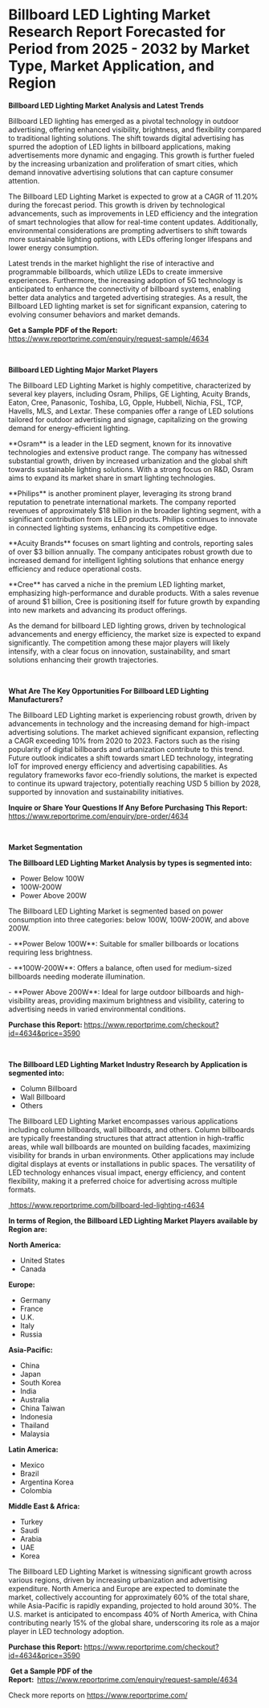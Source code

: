 <p><h1>Billboard LED Lighting Market Research Report Forecasted for Period from 2025 -  2032 by Market Type, Market Application, and Region</h1></p><p><strong>Billboard LED Lighting Market Analysis and Latest Trends</strong></p>
<p><p>Billboard LED lighting has emerged as a pivotal technology in outdoor advertising, offering enhanced visibility, brightness, and flexibility compared to traditional lighting solutions. The shift towards digital advertising has spurred the adoption of LED lights in billboard applications, making advertisements more dynamic and engaging. This growth is further fueled by the increasing urbanization and proliferation of smart cities, which demand innovative advertising solutions that can capture consumer attention.</p><p>The Billboard LED Lighting Market is expected to grow at a CAGR of 11.20% during the forecast period. This growth is driven by technological advancements, such as improvements in LED efficiency and the integration of smart technologies that allow for real-time content updates. Additionally, environmental considerations are prompting advertisers to shift towards more sustainable lighting options, with LEDs offering longer lifespans and lower energy consumption.</p><p>Latest trends in the market highlight the rise of interactive and programmable billboards, which utilize LEDs to create immersive experiences. Furthermore, the increasing adoption of 5G technology is anticipated to enhance the connectivity of billboard systems, enabling better data analytics and targeted advertising strategies. As a result, the Billboard LED lighting market is set for significant expansion, catering to evolving consumer behaviors and market demands.</p></p>
<p><strong>Get a Sample PDF of the Report:&nbsp;</strong> <a href="https://www.reportprime.com/enquiry/request-sample/4634?utm_campaign=2186&utm_medium=2&utm_source=Github&utm_content=ia&utm_term=19032025&utm_id=billboard-led-lighting">https://www.reportprime.com/enquiry/request-sample/4634</a></p>
<p>&nbsp;</p>
<p><strong>Billboard LED Lighting Major Market Players</strong></p>
<p><p>The Billboard LED Lighting Market is highly competitive, characterized by several key players, including Osram, Philips, GE Lighting, Acuity Brands, Eaton, Cree, Panasonic, Toshiba, LG, Opple, Hubbell, Nichia, FSL, TCP, Havells, MLS, and Lextar. These companies offer a range of LED solutions tailored for outdoor advertising and signage, capitalizing on the growing demand for energy-efficient lighting.</p><p>**Osram** is a leader in the LED segment, known for its innovative technologies and extensive product range. The company has witnessed substantial growth, driven by increased urbanization and the global shift towards sustainable lighting solutions. With a strong focus on R&D, Osram aims to expand its market share in smart lighting technologies.</p><p>**Philips** is another prominent player, leveraging its strong brand reputation to penetrate international markets. The company reported revenues of approximately $18 billion in the broader lighting segment, with a significant contribution from its LED products. Philips continues to innovate in connected lighting systems, enhancing its competitive edge.</p><p>**Acuity Brands** focuses on smart lighting and controls, reporting sales of over $3 billion annually. The company anticipates robust growth due to increased demand for intelligent lighting solutions that enhance energy efficiency and reduce operational costs.</p><p>**Cree** has carved a niche in the premium LED lighting market, emphasizing high-performance and durable products. With a sales revenue of around $1 billion, Cree is positioning itself for future growth by expanding into new markets and advancing its product offerings.</p><p>As the demand for billboard LED lighting grows, driven by technological advancements and energy efficiency, the market size is expected to expand significantly. The competition among these major players will likely intensify, with a clear focus on innovation, sustainability, and smart solutions enhancing their growth trajectories.</p></p>
<p>&nbsp;</p>
<p><strong>What Are The Key Opportunities For Billboard LED Lighting Manufacturers?</strong></p>
<p><p>The Billboard LED Lighting market is experiencing robust growth, driven by advancements in technology and the increasing demand for high-impact advertising solutions. The market achieved significant expansion, reflecting a CAGR exceeding 10% from 2020 to 2023. Factors such as the rising popularity of digital billboards and urbanization contribute to this trend. Future outlook indicates a shift towards smart LED technology, integrating IoT for improved energy efficiency and advertising capabilities. As regulatory frameworks favor eco-friendly solutions, the market is expected to continue its upward trajectory, potentially reaching USD 5 billion by 2028, supported by innovation and sustainability initiatives.</p></p>
<p><strong>Inquire or Share Your Questions If Any Before Purchasing This Report:</strong> <a href="https://www.reportprime.com/enquiry/pre-order/4634?utm_campaign=2186&utm_medium=2&utm_source=Github&utm_content=ia&utm_term=19032025&utm_id=billboard-led-lighting">https://www.reportprime.com/enquiry/pre-order/4634</a></p>
<p>&nbsp;</p>
<p><strong>Market Segmentation</strong></p>
<p><strong>The Billboard LED Lighting Market Analysis by types is segmented into:</strong></p>
<p><ul><li>Power Below 100W</li><li>100W-200W</li><li>Power Above 200W</li></ul></p>
<p><p>The Billboard LED Lighting Market is segmented based on power consumption into three categories: below 100W, 100W-200W, and above 200W. </p><p>- **Power Below 100W**: Suitable for smaller billboards or locations requiring less brightness. </p><p>- **100W-200W**: Offers a balance, often used for medium-sized billboards needing moderate illumination. </p><p>- **Power Above 200W**: Ideal for large outdoor billboards and high-visibility areas, providing maximum brightness and visibility, catering to advertising needs in varied environmental conditions.</p></p>
<p><strong>Purchase this Report:&nbsp;</strong><a href="https://www.reportprime.com/checkout?id=4634&price=3590&utm_campaign=2186&utm_medium=2&utm_source=Github&utm_content=ia&utm_term=19032025&utm_id=billboard-led-lighting">https://www.reportprime.com/checkout?id=4634&price=3590</a></p>
<p>&nbsp;</p>
<p><strong>The Billboard LED Lighting Market Industry Research by Application is segmented into:</strong></p>
<p><ul><li>Column Billboard</li><li>Wall Billboard</li><li>Others</li></ul></p>
<p><p>The Billboard LED Lighting Market encompasses various applications including column billboards, wall billboards, and others. Column billboards are typically freestanding structures that attract attention in high-traffic areas, while wall billboards are mounted on building facades, maximizing visibility for brands in urban environments. Other applications may include digital displays at events or installations in public spaces. The versatility of LED technology enhances visual impact, energy efficiency, and content flexibility, making it a preferred choice for advertising across multiple formats.</p></p>
<p><a href="https://www.reportprime.com/billboard-led-lighting-r4634?utm_campaign=2186&utm_medium=2&utm_source=Github&utm_content=ia&utm_term=19032025&utm_id=billboard-led-lighting">&nbsp;https://www.reportprime.com/billboard-led-lighting-r4634</a></p>
<p><strong>In terms of Region, the Billboard LED Lighting Market Players available by Region are:</strong></p>
<p>
    <p> <strong> North America: </strong>
        <ul>
            <li>United States</li>
            <li>Canada</li>
        </ul>
        </p> 
    <p> <strong> Europe: </strong>
        <ul>
            <li>Germany</li>
            <li>France</li>
            <li>U.K.</li>
            <li>Italy</li>
            <li>Russia</li>
        </ul>
        </p> 
    <p> <strong> Asia-Pacific: </strong>
        <ul>
            <li>China</li>
            <li>Japan</li>
            <li>South Korea</li>
            <li>India</li>
            <li>Australia</li>
            <li>China Taiwan</li>
            <li>Indonesia</li>
            <li>Thailand</li>
            <li>Malaysia</li>
        </ul>
        </p> 
    <p> <strong> Latin America: </strong>
        <ul>
            <li>Mexico</li>
            <li>Brazil</li>
            <li>Argentina Korea</li>
            <li>Colombia</li>
        </ul>
        </p> 
    <p> <strong> Middle East & Africa: </strong>
        <ul>
            <li>Turkey</li>
            <li>Saudi</li>
            <li>Arabia</li>
            <li>UAE</li>
            <li>Korea</li>
        </ul>
    </p>
    </p>
<p><p>The Billboard LED Lighting Market is witnessing significant growth across various regions, driven by increasing urbanization and advertising expenditure. North America and Europe are expected to dominate the market, collectively accounting for approximately 60% of the total share, while Asia-Pacific is rapidly expanding, projected to hold around 30%. The U.S. market is anticipated to encompass 40% of North America, with China contributing nearly 15% of the global share, underscoring its role as a major player in LED technology adoption.</p></p>
<p><strong>Purchase this Report: </strong><a href="https://www.reportprime.com/checkout?id=4634&price=3590&utm_campaign=2186&utm_medium=2&utm_source=Github&utm_content=ia&utm_term=19032025&utm_id=billboard-led-lighting">https://www.reportprime.com/checkout?id=4634&price=3590</a></p>
<p>&nbsp;<strong>Get a Sample PDF of the Report:&nbsp;&nbsp;</strong><a href="https://www.reportprime.com/enquiry/request-sample/4634?utm_campaign=2186&utm_medium=2&utm_source=Github&utm_content=ia&utm_term=19032025&utm_id=billboard-led-lighting">https://www.reportprime.com/enquiry/request-sample/4634</a></p>
<p><strong></strong></p>
<p>Check more reports on <a href="https://www.reportprime.com/?utm_campaign=2186&utm_medium=2&utm_source=Github&utm_content=ia&utm_term=19032025&utm_id=billboard-led-lighting">https://www.reportprime.com/</a></p>